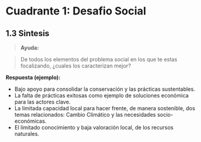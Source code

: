 # Cuadrante 1: Desafio Social
## 1.3 Sintesis


> **Ayuda:**

> De todos los elementos del problema social en los que te estas focalizando, ¿cuales los caracterizan mejor?

**Respuesta (ejemplo):**


* Bajo apoyo para consolidar la conservación y las prácticas sustentables.
* La falta de prácticas exitosas como ejemplo de soluciones económica para las actores clave.
* La limitada capacidad local para hacer frente, de manera sostenible, dos temas relacionados: Cambio Climático y las necesidades socio-económicas.
* El limitado conocimiento y baja valoración local, de los recursos naturales.








